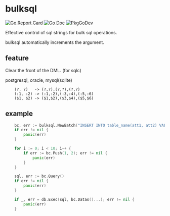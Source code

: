 # bulksql

[![Go Report Card](https://goreportcard.com/badge/github.com/golang-standards/project-layout?style=flat-square)](https://github.com/heebin2/bulksql)
[![Go Doc](https://img.shields.io/badge/godoc-reference-blue.svg?style=flat-square)](https://github.com/heebin2/bulksql)
[![PkgGoDev](https://pkg.go.dev/badge/github.com/golang-standards/project-layout)](https://github.com/heebin2/bulksql)

Effective control of sql strings for bulk sql operations.

bulksql automatically increments the argument.

## feature

Clear the front of the DML. (for sqlc)

postgresql, oracle, mysql(sqlite)

```
    (?, ?)   -> (?,?),(?,?),(?,?)
    (:1, :2) -> (:1,:2),(:3,:4),(:5,:6)
    ($1, $2) -> ($1,$2),($3,$4),($5,$6)
```


## example

```go
    bc, err := bulksql.NewBatch("INSERT INTO table_name(att1, att2) VALUES (?, ?) ON ~")
	if err != nil {
		panic(err)
	}

	for i := 0; i < 10; i++ {
		if err := bc.Push(1, 2); err != nil {
			panic(err)
		}
	}

	sql, err := bc.Query()
	if err != nil {
		panic(err)
	}

	if _, err = db.Exec(sql, bc.Datas()...); err != nil {
		panic(err)
	}
```